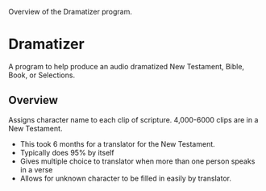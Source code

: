 Overview of the Dramatizer program.

# Dramatizer #

A program to help produce an audio dramatized New Testament, Bible, Book, or Selections.


## Overview ##

Assigns character name to each clip of scripture. 4,000-6000 clips are in a New Testament.
  * This took 6 months for a translator for the New Testament.
  * Typically does 95% by itself
  * Gives multiple choice to translator when more than one person speaks in a verse
  * Allows for unknown character to be filled in easily by translator.


